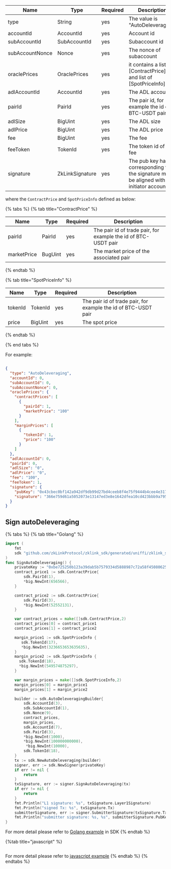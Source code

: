
<table>
<thead><tr><th width="20">Name</th><th width="20">Type</th><th width="10">Required</th><th width="250">Description</th></tr></thead>
<tbody>
<tr><td> type            </td><td>String          </td><td>yes       </td><td>The value is "AutoDeleveraging"                                                              </td></tr>
<tr><td> accountId       </td><td>AccountId       </td><td>yes       </td><td>Account id                                                                                 </td></tr>
<tr><td> subAccountId    </td><td>SubAccountId    </td><td>yes       </td><td>Subaccount id                                                                              </td></tr>
<tr><td> subAccountNonce </td><td>Nonce           </td><td>yes       </td><td>The nonce of subaccount                                                                    </td></tr>
<tr><td> oraclePrices    </td><td>OraclePrices    </td><td>yes       </td><td>it contains a list of [ContractPrice]() and list of [SpotPriceInfo]()                      </td></tr>
<tr><td> adlAccountId    </td><td>AccountId       </td><td>yes       </td><td>The ADL account id                                                                         </td></tr>
<tr><td> pairId          </td><td>PairId          </td><td>yes       </td><td>The pair id, for example the id of BTC-USDT pair                                           </td></tr>
<tr><td> adlSize         </td><td>BigUint         </td><td>yes       </td><td>The ADL size                                                                               </td></tr>
<tr><td> adlPrice        </td><td>BigUint         </td><td>yes       </td><td>The ADL price                                                                              </td></tr>
<tr><td> fee             </td><td>BigUint         </td><td>yes       </td><td>The fee                                                                                    </td></tr>
<tr><td> feeToken        </td><td>TokenId         </td><td>yes       </td><td>The token id of the fee                                                                    </td></tr>
<tr><td> signature       </td><td>ZkLinkSignature </td><td>yes       </td><td>The pub key hash corresponding to the signature must be aligned with the initiator account </td></tr>
</tbody>
</table>


where the `ContractPrice` and `SpotPriceInfo` defined as below:

{% tabs %}
{% tab title="ContractPrice" %}

<table>
<thead><tr><th width="20">Name</th><th width="20">Type</th><th width="10">Required</th><th width="250">Description</th></tr></thead>
<tbody><tr>
<td>pairId</td><td>PairId</td><td>yes</td><td>The pair id of trade pair, for example the id of BTC-USDT pair</td></tr>
<td>marketPrice </td><td>BugUint</td><td>yes</td><td> The market price of the associated pair</td></tr>
</tbody>
</table>

{% endtab %}

{% tab title="SpotPriceInfo" %}

<table>
<thead><tr><th width="20">Name</th><th width="20">Type</th><th width="10">Required</th><th width="250">Description</th></tr></thead>
<tbody>
<tr><td> tokenId     </td><td> TokenId </td><td> yes       </td><td> The pair id of trade pair, for example the id of BTC-USDT pair </td></tr>
<tr><td> price </td><td> BigUint </td><td> yes       </td><td> The spot price                                              </td></tr>
</tbody>
</table>


{% endtab %}

{% end tabs %}

For example:

```json

{
  "type": "AutoDeleveraging",
  "accountId": 0,
  "subAccountId": 0,
  "subAccountNonce": 0,
  "oraclePrices": {
    "contractPrices": [
      {
        "pairId": 1,
        "marketPrice": "100"
      }
    ],
    "marginPrices": [
      {
        "tokenId": 1,
        "price": "100"
      }
    ]
  },
  "adlAccountId": 0,
  "pairId": 0,
  "adlSize": "0",
  "adlPrice": "0",
  "fee": "100",
  "feeToken": 1,
  "signature": {
    "pubKey": "0x43cbec0bf142a942df9db99d27bd4ceeb8f4e75f9444b4cee4e3170965854404",
    "signature": "366e759d61a5052073e13147ed3e8e1642dfea10cd423bbb9a795932a15a4c122fa5e71c35a7d59198fa2d7ed28bb1f44e5c5392049607347855243ddc027d00"
  }
}
```

## Sign autoDeleveraging

{% tabs %}
{% tab title="Golang" %}
```go
import (
    fmt
    sdk "github.com/zkLinkProtocol/zklink_sdk/generated/uniffi/zklink_sdk"
)
func SignAutoDeleveraging() {
    privateKey := "0xbe725250b123a39dab5b7579334d5888987c72a58f4508062545fe6e08ca94f4"
    contract_price1 := sdk.ContractPrice{
        sdk.PairId(1),
        *big.NewInt(656566),
    }

    contract_price2 := sdk.ContractPrice{
        sdk.PairId(3),
        *big.NewInt(52552131),
    }

    var contract_prices = make([]sdk.ContractPrice,2)
    contract_prices[0] = contract_price1
    contract_prices[1] = contract_price2

    margin_price1 := sdk.SpotPriceInfo {
       sdk.TokenId(17),
       *big.NewInt(3236653653635635),
    }
    margin_price2 := sdk.SpotPriceInfo {
      sdk.TokenId(18),
      *big.NewInt(549574875297),
    }

    var margin_prices = make([]sdk.SpotPriceInfo,2)
    margin_prices[0] = margin_price1
    margin_prices[1] = margin_price2

    builder := sdk.AutoDeleveragingBuilder{
        sdk.AccountId(3),
        sdk.SubAccountId(1),
        sdk.Nonce(9),
        contract_prices,
        margin_prices,
        sdk.AccountId(7),
        sdk.PairId(3),
        *big.NewInt(1000),
        *big.NewInt(100000000000),
         *big.NewInt(10000),
        sdk.TokenId(18),
    }
    tx := sdk.NewAutoDeleveraging(builder)
    signer, err := sdk.NewSigner(privateKey)
    if err != nil {
        return
    }
    txSignature, err := signer.SignAutoDeleveraging(tx)
    if err != nil {
        return
    }
    fmt.Println("L1 signature: %s", txSignature.Layer1Signature)
    fmt.Println("signed Tx: %s", txSignature.Tx)
    submitterSignature, err := signer.SubmitterSignature(txSignature.Tx)
    fmt.Println("submitter signature: %s, %s", submitterSignature.PubKey, submitterSignature.Signature)
}
```

For more detail please refer to [Golang example](https://github.com/zkLinkProtocol/zklink_sdk/tree/main/examples/Golang) in SDK
{% endtab %}

{%tab title="javascript" %}

```javascript

```

For more detail please refer to [javascript example](https://github.com/zkLinkProtocol/zklink_sdk/tree/main/examples/Javascript)
{% endtab %}
{% endtabs %}

